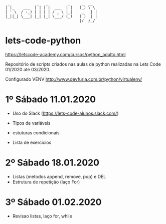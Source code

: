 ```
 _            _   _         _     _  __  
| |_    ___  | | | |  ___  | |   (_) \ \ 
| ' \  / -_) | | | | / _ \ |_|    _   | |
|_||_| \___| |_| |_| \___/ (_)   ( )  | |
                                 |/  /_/ 
```

# lets-code-python
https://letscode-academy.com/cursos/python_adulto.html

Repositório de scripts criados nas aulas de python realizadas na Lets Code 01/2020 até 03/2020.

Configurado VENV 
http://www.devfuria.com.br/python/virtualenv/


# 1º Sábado 11.01.2020

- Uso do Slack (https://lets-code-alunos.slack.com/)

- Tipos de variáveis 
- estuturas condicionais
- Lista de exercicios

# 2º Sábado 18.01.2020

- Listas (metodos append, remove, pop) e DEL 
- Estrutura de repetiçāo (laço For)

# 3º Sábado 01.02.2020
- Revisao listas, laço for, while




